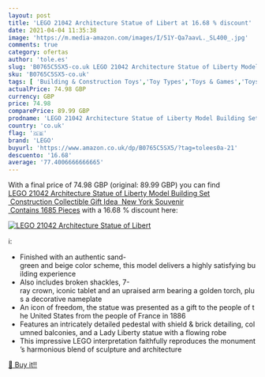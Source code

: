 ```yaml
---
layout: post
title: 'LEGO 21042 Architecture Statue of Libert at 16.68 % discount'
date: 2021-04-04 11:35:38
image: 'https://m.media-amazon.com/images/I/51Y-Qa7aavL._SL400_.jpg'
comments: true
category: ofertas
author: 'tole.es'
slug: 'B0765C5SX5-co.uk LEGO 21042 Architecture Statue of Liberty Model...'
sku: 'B0765C5SX5-co.uk'
tags: [ 'Building & Construction Toys','Toy Types','Toys & Games','Toys Store','lego', ]
actualPrice: 74.98 GBP
currency: GBP
price: 74.98
comparePrice: 89.99 GBP
prodname: 'LEGO 21042 Architecture Statue of Liberty Model Building Set  Construction Collectible Gift Idea  New York Souvenir  Contains 1685 Pieces'
country: 'co.uk'
flag: '🇬🇧'
brand: 'LEGO'
buyurl: 'https://www.amazon.co.uk/dp/B0765C5SX5/?tag=tolees0a-21'
descuento: '16.68'
average: '77.4006666666665'
---
```


With a final price of 74.98 GBP (original: 89.99 GBP) you can find [LEGO 21042 Architecture Statue of Liberty Model Building Set  Construction Collectible Gift Idea  New York Souvenir  Contains 1685 Pieces](https://www.amazon.co.uk/dp/B0765C5SX5/?tag=tolees0a-21) with a  16.68 % discount here:

[![LEGO 21042 Architecture Statue of Libert](https://m.media-amazon.com/images/I/51Y-Qa7aavL._SL400_.jpg)](https://www.amazon.co.uk/dp/B0765C5SX5/?tag=tolees0a-21)

ℹ️:

- Finished with an authentic sand-green and beige color scheme, this model delivers a highly satisfying building experience
- Also includes broken shackles, 7-ray crown, iconic tablet and an upraised arm bearing a golden torch, plus a decorative nameplate
- An icon of freedom, the statue was presented as a gift to the people of the United States from the people of France in 1886
- Features an intricately detailed pedestal with shield & brick detailing, columned balconies, and a Lady Liberty statue with a flowing robe
- This impressive LEGO interpretation faithfully reproduces the monument’s harmonious blend of sculpture and architecture

[🛒 Buy it!!](https://www.amazon.co.uk/dp/B0765C5SX5/?tag=tolees0a-21)
